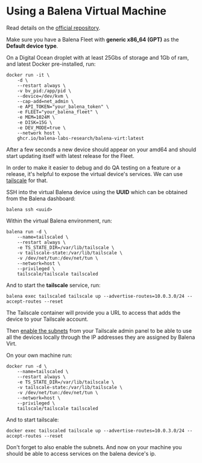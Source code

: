 # Using a Balena Virtual Machine

Read details on the [official repository](https://github.com/balena-labs-research/balena-virt).

Make sure you have a Balena Fleet with **generic x86_64 (GPT)** as the **Default device type**.

On a Digital Ocean droplet with at least 25Gbs of storage and 1Gb of ram, and latest Docker pre-installed, run:

```
docker run -it \
    -d \
    --restart always \
    -v bv_pid:/app/pid \
    --device=/dev/kvm \
    --cap-add=net_admin \
    -e API_TOKEN="your_balena_token" \
    -e FLEET="your_balena_fleet" \
    -e MEM=1024M \
    -e DISK=15G \
    -e DEV_MODE=true \
    --network host \
    ghcr.io/balena-labs-research/balena-virt:latest
```

After a few seconds a new device should appear on your amd64 and should start updating itself with latest release for the Fleet.

In order to make it easier to debug and do QA testing on a feature or a release, it's helpful to expose the virtual device's services. We can use [tailscale](https://tailscale.com) for that.

SSH into the virtual Balena device using the **UUID** which can be obtained from the Balena dashboard:

`balena ssh <uuid>`

Within the virtual Balena environment, run:

```
balena run -d \
    --name=tailscaled \
    --restart always \
    -e TS_STATE_DIR=/var/lib/tailscale \
    -v tailscale-state:/var/lib/tailscale \
    -v /dev/net/tun:/dev/net/tun \
    --network=host \
    --privileged \
    tailscale/tailscale tailscaled
```

And to start the **tailscale** service, run:
```
balena exec tailscaled tailscale up --advertise-routes=10.0.3.0/24 --accept-routes --reset
```

The Tailscale container will provide you a URL to access that adds the device to your Tailscale account.

Then [enable the subnets](https://tailscale.com/kb/1019/subnets/#step-3-enable-subnet-routes-from-the-admin-console) from your Tailscale admin panel to be able to use all the devices locally through the IP addresses they are assigned by Balena Virt.

On your own machine run:
```
docker run -d \
    --name=tailscaled \
    --restart always \
    -e TS_STATE_DIR=/var/lib/tailscale \
    -v tailscale-state:/var/lib/tailscale \
    -v /dev/net/tun:/dev/net/tun \
    --network=host \
    --privileged \
    tailscale/tailscale tailscaled
```

And to start tailscale:
```
docker exec tailscaled tailscale up --advertise-routes=10.0.3.0/24 --accept-routes --reset
```

Don't forget to also enable the subnets. And now on your machine you should be able to access services on the balena device's ip.